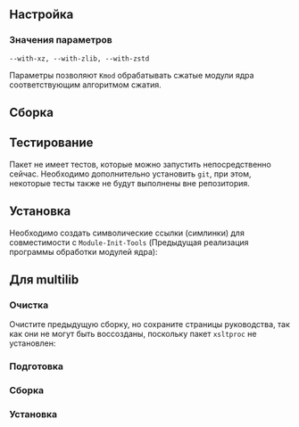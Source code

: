 <pkg :name="'kmod'" instsize showsbu2></pkg>

## Настройка

<package-script :package="'kmod'" :type="'configure'"></package-script>

### Значения параметров

`--with-xz, --with-zlib, --with-zstd`

Параметры позволяют `Kmod` обрабатывать сжатые модули ядра соответствующим алгоритмом сжатия.

## Сборка

<package-script :package="'kmod'" :type="'build'"></package-script>

## Тестирование

Пакет не имеет тестов, которые можно запустить непосредственно сейчас. Необходимо дополнительно установить `git`, при этом, некоторые тесты также не будут выполнены вне репозитория.

## Установка

<package-script :package="'kmod'" :type="'install'"></package-script>

Необходимо создать символические ссылки (симлинки) для совместимости с `Module-Init-Tools` (Предыдущая реализация программы обработки модулей ядра):

<package-script :package="'kmod'" :type="'postinstall'"></package-script>

## Для multilib

### Очистка

Очистите предыдущую сборку, но сохраните страницы руководства, так как они не могут быть воссозданы, поскольку пакет `xsltproc` не установлен:

<package-script :package="'kmod'" :type="'multi_prepare'"></package-script>

### Подготовка

<package-script :package="'kmod'" :type="'multi_configure'"></package-script>

### Сборка

<package-script :package="'kmod'" :type="'multi_build'"></package-script>

### Установка

<package-script :package="'kmod'" :type="'multi_install'"></package-script>

<script>
	new Vue({ el: '#main' })
</script>
